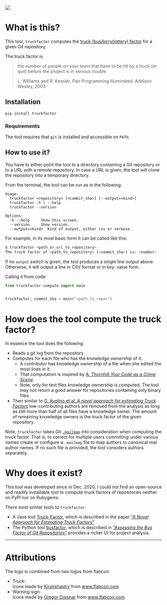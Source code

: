 ![](artwork/logo.png)

# What is this?

This tool, `truckfactor` computes the 
[truck (bus/lorry/lottery) factor](https://en.wikipedia.org/wiki/Bus_factor) for a 
given Git repository.

The truck factor is

  > the number of people on your team that have to be hit by a truck (or quit) 
  > before the project is in serious trouble
  >
  > L. Williams and R. Kessler, Pair Programming Illuminated. Addison Wesley, 2003.

<!-- One of the earliest occurrences of the term in a real project was in the Python
mailing list: 
["If Guido was hit by a bus?"](https://legacy.python.org/search/hypermail/python-1994q2/1040.html) -->


## Installation

```
pip install truckfactor
```

### Requirements

The tool requires that `git` is installed and accessible on `PATH`.


## How to use it?

You have to either point the tool to a directory containing a Git repository or
to a URL with a remote repository. In case a URL is given, the tool will clone
the repository into a temporary directory.

From the terminal, the tool can be run as in the following:

```
Usage:
  truckfactor <repository> [<commit_sha>] [--output=<kind>]
  truckfactor -h | --help
  truckfactor --version

Options:
  -h --help     Show this screen.
  --version     Show version.
  --output=<kind>  Kind of output, either csv or verbose.
```

For example, in its most basic form it can be called like this:

```bash
$ truckfactor <path_or_url_to_repository>
The truck factor of <path_to_repository> (<commit_sha>) is: <number>
```

If no `output` switch is given, the tool produces a single line output above. Otherwise, it will output a line in CSV format or in key: value form.


Calling it from code:

```python
from truckfactor.compute import main


truckfactor, commit_sha = main("<path_to_repo>")
```


# How does the tool compute the truck factor?

In essence the tool does the following:

  * Reads a git log from the repository
  * Computes for each file who has the _knowledge ownership_ of it.
    - A contributor has knowledge ownership of a file when she edited the most 
    lines in it.
    - That computation is inspired by 
    [A. Thornhill _Your Code as a Crime Scene_](https://pragprog.com/titles/atcrime/your-code-as-a-crime-scene/).
    - Note, only for text files knowledge ownership is computed. The tool may 
    not return a good answer for repositories containing only binary files.
  * Then similar to [G. Avelino et al. *A novel approach for estimating Truck Factors*](https://peerj.com/preprints/1233.pdf) 
  low-contributing authors are removed from the analysis as long as still more 
  than half of all files have a knowledge owner. The amount of remaining 
  knowledge owners is the truck factor of the given repository.

Note, `truckfactor` takes Git [`.mailmap`](https://git-scm.com/docs/gitmailmap) into consideration when computing the truck factor. That is, to correct for multiple users committing under various names create or configure a `.mailmap` file to map authors to canonical real author names. If no such file is provided, the tool considers authors separately.

# Why does it exist?

This tool was developed since in Dec. 2020, I could not find an open-source and readily installable tool to compute truck factors of repositories neither on PyPI nor on Rubygems.


There exist similar tools to `truckfactor`:

  * A Java tool [Truck-Factor](https://github.com/aserg-ufmg/Truck-Factor), which is described in the paper [_"A Novel Approach for Estimating Truck Factors"_](https://arxiv.org/pdf/1604.06766)
  * The Python tool [busfactor](https://github.com/SOM-Research/busfactor), which is described in [_"Assessing the Bus Factor of Git Repositories"_](https://hal.inria.fr/hal-01257471/file/saner2015-gitana.pdf) provides a richer UI for project analysis.

<!-- 
## References

https://link.springer.com/article/10.1007/s11219-019-09457-2

A novel approach for estimating truck factors.
https://github.com/aserg-ufmg/Truck-Factor

Assessing the Bus Factor of Git Repositories (https://ieeexplore.ieee.org/stamp/stamp.jsp?arnumber=7081864&casa_token=fJYjmp-T3RUAAAAA:o_c0hD_yzQHTQJF0rGtEldCmxWlj_E0qn-NN67dxk4rps-p3fcBKpzzonY5SuFez8NEJ5sEx&tag=1)
https://github.com/atlanmod/busfactor
https://github.com/SOM-Research/busfactor
   > the minimum number of people on your team who must be hit by a truck so that your project gets into serious trouble (Bowler, M. (2005). Truck factor. Online. http://www.agileadvice.com/2005/05/15/agilemanagement/truck-factor/, )

Quantifying and mitigating turnover-induced knowledge loss: case studies of Chrome and a project at Avaya
-> no tool available

Are Heroes common in FLOSS projects?
https://dl.acm.org/doi/pdf/10.1145/1852786.1852856?casa_token=zZmr-B41OKYAAAAA:z1z_-tQivlm19DqvLysjT2ZNOwvmCmeU_KqtNBM9I3R2ol7EFbQtxx8nFKe921jQgupkAwPRVtct
on SVN no tool linked


On the difficulty of computing the Truck Factor
https://www.researchgate.net/profile/Filippo_Ricca/publication/221219219_On_the_Difficulty_of_Computing_the_Truck_Factor/links/5746d7db08ae9ace8425ec3e/On-the-Difficulty-of-Computing-the-Truck-Factor.pdf
SVN no tools linked
 -->



-----

# Attributions

The logo is combined from two logos from flaticon:
  * Truck: <div>Icons made by <a href="https://www.flaticon.com/authors/kiranshastry" title="Kiranshastry">Kiranshastry</a> from <a href="https://www.flaticon.com/" title="Flaticon">www.flaticon.com</a></div>
  * Warning sign: <div>Icons made by <a href="https://www.flaticon.com/authors/gregor-cresnar" title="Gregor Cresnar">Gregor Cresnar</a> from <a href="https://www.flaticon.com/" title="Flaticon">www.flaticon.com</a></div>


